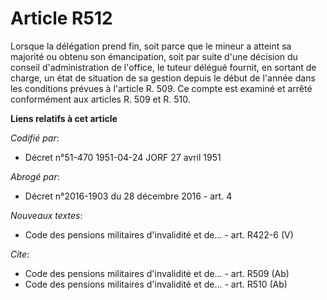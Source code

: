 # Article R512

Lorsque la délégation prend fin, soit parce que le mineur a atteint sa majorité ou obtenu son émancipation, soit par suite
d'une décision du conseil d'administration de l'office, le tuteur délégué fournit, en sortant de charge, un état de situation
de sa gestion depuis le début de l'année dans les conditions prévues à l'article R. 509. Ce compte est examiné et arrêté
conformément aux articles R. 509 et R. 510.

**Liens relatifs à cet article**

_Codifié par_:

  - Décret n°51-470 1951-04-24 JORF 27 avril 1951

_Abrogé par_:

  - Décret n°2016-1903 du 28 décembre 2016 - art. 4

_Nouveaux textes_:

  - Code des pensions militaires d'invalidité et de... - art. R422-6 (V)

_Cite_:

  - Code des pensions militaires d'invalidité et de... - art. R509 (Ab)
  - Code des pensions militaires d'invalidité et de... - art. R510 (Ab)
